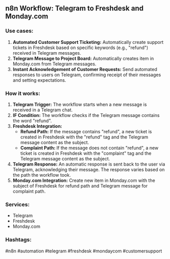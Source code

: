 ## n8n Workflow: Telegram to Freshdesk and Monday.com

### Use cases:

1.  **Automated Customer Support Ticketing:** Automatically create support tickets in Freshdesk based on specific keywords (e.g., "refund") received in Telegram messages.
2.  **Telegram Message to Project Board:** Automatically creates item in Monday.com from Telegram messages.
3.  **Instant Acknowledgement of Customer Requests:** Send automated responses to users on Telegram, confirming receipt of their messages and setting expectations.

### How it works:

1.  **Telegram Trigger:** The workflow starts when a new message is received in a Telegram chat.
2.  **IF Condition:** The workflow checks if the Telegram message contains the word "refund".
3.  **Freshdesk Integration:**
    *   **Refund Path:** If the message contains "refund", a new ticket is created in Freshdesk with the "refund" tag and the Telegram message content as the subject.
    *   **Complaint Path:** If the message does not contain "refund", a new ticket is created in Freshdesk with the "complaint" tag and the Telegram message content as the subject.
4.  **Telegram Response:** An automatic response is sent back to the user via Telegram, acknowledging their message.  The response varies based on the path the workflow took.
5.  **Monday.com Integration:** Create new item in Monday.com with the subject of Freshdesk for refund path and Telegram message for complaint path.

### Services:

*   Telegram
*   Freshdesk
*   Monday.com

### Hashtags:

#n8n #automation #telegram #freshdesk #mondaycom #customersupport
